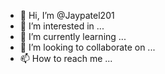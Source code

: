 - 👋 Hi, I’m @Jaypatel201
- 👀 I’m interested in ...
- 🌱 I’m currently learning ...
- 💞️ I’m looking to collaborate on ...
- 📫 How to reach me ...

<!---
JayKumarPate/JayKumarPate is a ✨ special ✨ repository because its `README.md` (this file) appears on your GitHub profile.
You can click the Preview link to take a look at your changes.
--->
